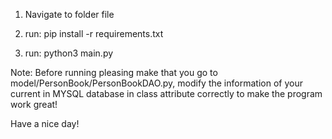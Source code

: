 1. Navigate to folder file


2. run: pip install -r requirements.txt


3. run: python3 main.py


Note: Before running pleasing make that you go to model/PersonBook/PersonBookDAO.py, modify the information of your current in MYSQL database in class attribute correctly to make the program work great!


Have a nice day!
